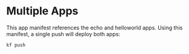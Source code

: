 # Multiple Apps

This app manifest references the echo and helloworld apps. Using this
manifest, a single push will deploy both apps:

```sh
kf push
```
